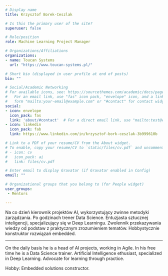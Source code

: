 ```yaml
---
# Display name
title: Krzysztof Borek-Ceszlak

# Is this the primary user of the site?
superuser: false

# Role/position
role: Machine Learning Project Manager

# Organizations/Affiliations
organizations:
- name: Toucan Systems
  url: "https://www.toucan-systems.pl/"

# Short bio (displayed in user profile at end of posts)
bio: ""

# Social/Academic Networking
# For available icons, see: https://sourcethemes.com/academic/docs/page-builder/#icons
#   For an email link, use "fas" icon pack, "envelope" icon, and a link in the
#   form "mailto:your-email@example.com" or "#contact" for contact widget.
social:
- icon: envelope
  icon_pack: fas
  link: 'about/#contact'  # For a direct email link, use "mailto:test@example.org".
- icon: linkedin
  icon_pack: fab
  link: https://www.linkedin.com/in/krzysztof-bork-ceszlak-3b999610b

# Link to a PDF of your resume/CV from the About widget.
# To enable, copy your resume/CV to `static/files/cv.pdf` and uncomment the lines below.
# - icon: cv
#   icon_pack: ai
#   link: files/cv.pdf

# Enter email to display Gravatar (if Gravatar enabled in Config)
email: ""

# Organizational groups that you belong to (for People widget)
user_groups:
 - Mentors

---
```

Na co dzień kierownik projektów AI, wykorzystujący zwinne metodyki zarządzania. Po godzinach trener Data Science. Entuzjasta sztucznej inteligencji, specjalizujący się w Deep Learningu. Zwolennik przekazywania wiedzy od podstaw z praktycznym zrozumieniem tematów. Hobbystycznie konstruktor rozwiązań embedded.

---

On the daily basis he is a head of AI projects, working in Agile. In his free time he is a Data Science trainer. Artificial Intelligence ethusiast, specialized in Deep Learning. Advocate for learning through practice.

Hobby: Embedded solutions constructor.

